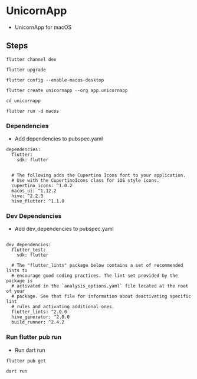 # UnicornApp 

* UnicornApp for macOS

## Steps

```
flutter channel dev

flutter upgrade

flutter config --enable-macos-desktop

flutter create unicornapp --org app.unicornapp

cd unicornapp

flutter run -d macos
```


### Dependencies

* Add dependencies to pubspec.yaml

```
dependencies:
  flutter:
    sdk: flutter


  # The following adds the Cupertino Icons font to your application.
  # Use with the CupertinoIcons class for iOS style icons.
  cupertino_icons: ^1.0.2
  macos_ui: ^1.12.2
  hive: ^2.2.3
  hive_flutter: ^1.1.0

```

### Dev Dependencies
* Add dev_dependencies to pubspec.yaml
```

dev_dependencies:
  flutter_test:
    sdk: flutter

  # The "flutter_lints" package below contains a set of recommended lints to
  # encourage good coding practices. The lint set provided by the package is
  # activated in the `analysis_options.yaml` file located at the root of your
  # package. See that file for information about deactivating specific lint
  # rules and activating additional ones.
  flutter_lints: ^2.0.0
  hive_generator: ^2.0.0
  build_runner: ^2.4.2

```

### Run flutter pub run
* Run dart run

```
flutter pub get

dart run
```